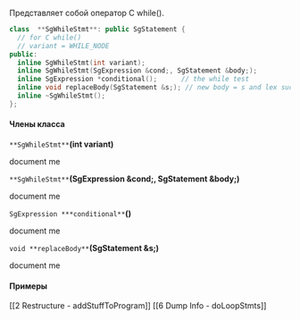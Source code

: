 Представляет собой оператор C while().

```cpp
class  **SgWhileStmt**: public SgStatement {
  // for C while()
  // variant = WHILE_NODE
public:
  inline SgWhileStmt(int variant);
  inline SgWhileStmt(SgExpression &cond;, SgStatement &body;);
  inline SgExpression *conditional();      // the while test
  inline void replaceBody(SgStatement &s;); // new body = s and lex successors.
  inline ~SgWhileStmt();
};
```

#### Члены класса
`**SgWhileStmt**`**(int variant)**

document me

`**SgWhileStmt**`**(SgExpression &cond;, SgStatement &body;)**

document me

`SgExpression ***conditional**`**()**

document me

`void **replaceBody**`**(SgStatement &s;)**

document me

####  Примеры
[[2 Restructure - addStuffToProgram]]
[[6 Dump Info - doLoopStmts]]

